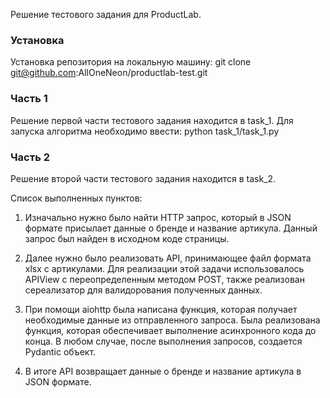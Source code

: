 Решение тестового задания для ProductLab.

### Установка
Установка репозитория на локальную машину:
    git clone git@github.com:AllOneNeon/productlab-test.git

### Часть 1

Решение первой части тестового задания находится в task_1.
Для запуска алгоритма необходимо ввести:
  python task_1/task_1.py

### Часть 2

Решение второй части тестового задания находится в task_2. 

Список выполненных пунктов:

1. Изначально нужно было найти HTTP запрос, который в JSON формате присылает данные о бренде и название артикула. Данный запрос был найден в исходном коде страницы.

2. Далее нужно было реализовать API, принимающее файл формата xlsx с артикулами. Для реализации этой задачи использовалось APIView
с переопределенным методом POST, также реализован сереализатор для валидорования полученных данных.

3. При помощи aiohttp была написана функция, которая получает необходимые данные из отправленного запроса. Была реализована функция, которая обеспечивает выполнение асинхронного кода до конца. В любом случае, после выполнения запросов, создается Pydantic объект.

4. В итоге API возвращает данные о бренде и название артикула в JSON формате.
